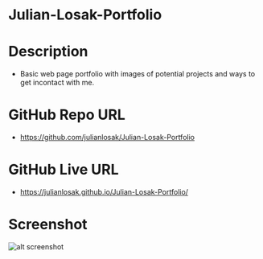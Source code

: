 # Julian-Losak-Portfolio

# Description 
 * Basic web page portfolio with images of potential projects and ways to get incontact with me.

 # GitHub Repo URL
 * https://github.com/julianlosak/Julian-Losak-Portfolio

 # GitHub Live URL
 * https://julianlosak.github.io/Julian-Losak-Portfolio/

 # Screenshot
![alt screenshot](./Julian-Losak-Portfolio/Assets/Screenshot%202023-05-11%20at%2010.52.03%20PM.png)